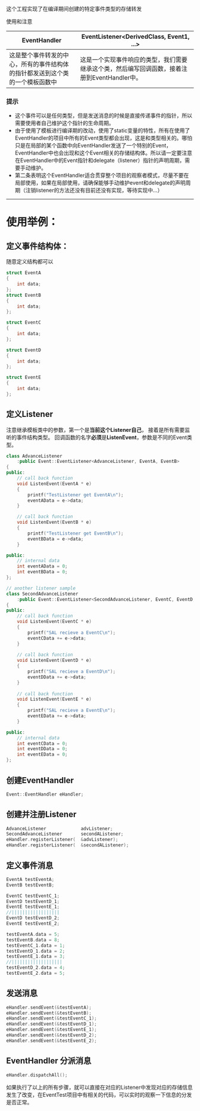 这个工程实现了在编译期间创建的特定事件类型的存储转发

使用和注意

EventHandler | EventListener&lt;DerivedClass, Event1, ...&gt;
-------------|---------------
这是整个事件转发的中心，所有的事件结构体的指针都发送到这个类的一个模板函数中  |  这是一个实现事件响应的类型，我们需要继承这个类，然后编写回调函数，接着注册到EventHandler中。

### 提示
* 这个事件可以是任何类型，但是发送消息的时候是直接传递事件的指针，所以需要使用者自己维护这个指针的生命周期。
* 由于使用了模板进行编译期的改动，使用了static变量的特性，所有在使用了EventHandler的项目中所有的Event类型都会出现，这是和类型相关的。哪怕只是在局部的某个函数中向EventHandler发送了一个特别的Event，EventHandler中也会出现和这个Event相关的存储结构体。所以请一定要注意在EventHandler中的Event指针和delegate（listener）指针的声明周期，需要手动维护。
* 第二条表明这个EventHandler适合贯穿整个项目的观察者模式，尽量不要在局部使用，如果在局部使用，请确保能够手动维护event和delegate的声明周期（注销listener的方法还没有目前还没有实现，等待实现中...）

------
# 使用举例：
## 定义事件结构体：
随意定义结构都可以
```c++
struct EventA
{
	int data;
};
struct EventB
{
	int data;
};

struct EventC
{
	int data;
};

struct EventD
{
	int data;
};

struct EventE
{
	int data;
};
```

## 定义Listener  
注意继承模板类中的参数，第一个是**当前这个Listener自己**，
接着是所有需要监听的事件结构类型。
回调函数的名字**必须**是**ListenEvent**，参数是不同的Event类型。
```c++
class AdvanceListener
	:public Event::EventListener<AdvanceListener, EventA, EventB>
{
public:
    // call back function
	void ListenEvent(EventA * e)
	{
		printf("TestListener get EventA\n");
		eventAData = e->data;
	}

    // call back function
	void ListenEvent(EventB * e)
	{
		printf("TestListener get EventB\n");
		eventBData = e->data;
	}

public:
    // internal data
	int eventAData = 0;
	int eventBData = 0;
};

// another listener sample
class SecondAdvanceListener
	:public Event::EventListener<SecondAdvanceListener, EventC, EventD, EventE>
{
public:
    // call back function
	void ListenEvent(EventC * e)
	{
		printf("SAL recieve a EventC\n");
		eventCData += e->data;
	}
    
    // call back function
	void ListenEvent(EventD * e)
	{
		printf("SAL recieve a EventD\n");
		eventDData += e->data;
	}
    
    // call back function
	void ListenEvent(EventE * e)
	{
		printf("SAL recieve a EventE\n");
		eventEData += e->data;
	}

public:
    // internal data
	int eventCData = 0;
	int eventDData = 0;
	int eventEData = 0;
};

```

## 创建EventHandler
```c++
Event::EventHandler eHandler;
```

## 创建并注册Listener
```c++
AdvanceListener             advListener;
SecondAdvanceListener       secondAListener;
eHandler.registerListener(  &advListener);
eHandler.registerListener(  &secondAListener);
```

## 定义事件消息
```c++
EventA testEventA;
EventB testEventB;

EventC testEventC_1;
EventD testEventD_1;
EventE testEventE_1;
//||||||||||||||||||
EventD testEventD_2;
EventE testEventE_2;

testEventA.data = 5;
testEventB.data = 8;
testEventC_1.data = 1;
testEventD_1.data = 2;
testEventE_1.data = 3;
//|||||||||||||||||||
testEventD_2.data = 4;
testEventE_2.data = 5;
```
## 发送消息
```c++
eHandler.sendEvent(&testEventA);
eHandler.sendEvent(&testEventB);
eHandler.sendEvent(&testEventC_1);
eHandler.sendEvent(&testEventD_1);
eHandler.sendEvent(&testEventE_1);
eHandler.sendEvent(&testEventD_2);
eHandler.sendEvent(&testEventE_2);
```

## EventHandler 分派消息
```c++
eHandler.dispatchAll();
```

如果执行了以上的所有步骤，就可以直接在对应的Listener中发现对应的存储信息发生了改变，在EventTest项目中有相关的代码，可以实时的观察一下信息的分发是否正常。
